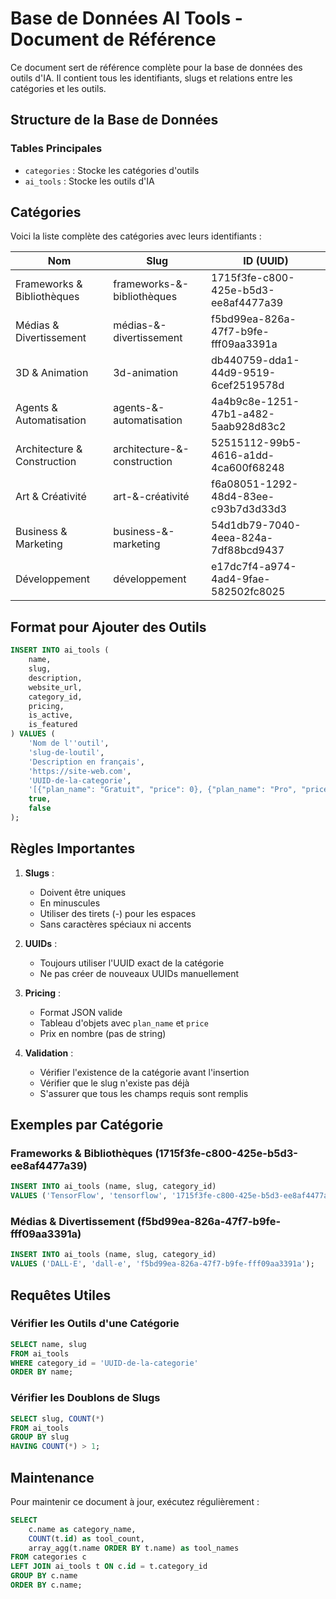 # Base de Données AI Tools - Document de Référence

Ce document sert de référence complète pour la base de données des outils d'IA. Il contient tous les identifiants, slugs et relations entre les catégories et les outils.

## Structure de la Base de Données

### Tables Principales
- `categories` : Stocke les catégories d'outils
- `ai_tools` : Stocke les outils d'IA

## Catégories

Voici la liste complète des catégories avec leurs identifiants :

| Nom | Slug | ID (UUID) |
|-----|------|-----------|
| Frameworks & Bibliothèques | frameworks-&-bibliothèques | 1715f3fe-c800-425e-b5d3-ee8af4477a39 |
| Médias & Divertissement | médias-&-divertissement | f5bd99ea-826a-47f7-b9fe-fff09aa3391a |
| 3D & Animation | 3d-animation | db440759-dda1-44d9-9519-6cef2519578d |
| Agents & Automatisation | agents-&-automatisation | 4a4b9c8e-1251-47b1-a482-5aab928d83c2 |
| Architecture & Construction | architecture-&-construction | 52515112-99b5-4616-a1dd-4ca600f68248 |
| Art & Créativité | art-&-créativité | f6a08051-1292-48d4-83ee-c93b7d3d33d3 |
| Business & Marketing | business-&-marketing | 54d1db79-7040-4eea-824a-7df88bcd9437 |
| Développement | développement | e17dc7f4-a974-4ad4-9fae-582502fc8025 |

## Format pour Ajouter des Outils

```sql
INSERT INTO ai_tools (
    name,
    slug,
    description,
    website_url,
    category_id,
    pricing,
    is_active,
    is_featured
) VALUES (
    'Nom de l''outil',
    'slug-de-loutil',
    'Description en français',
    'https://site-web.com',
    'UUID-de-la-categorie',
    '[{"plan_name": "Gratuit", "price": 0}, {"plan_name": "Pro", "price": 99}]'::jsonb,
    true,
    false
);
```

## Règles Importantes

1. **Slugs** :
   - Doivent être uniques
   - En minuscules
   - Utiliser des tirets (-) pour les espaces
   - Sans caractères spéciaux ni accents

2. **UUIDs** :
   - Toujours utiliser l'UUID exact de la catégorie
   - Ne pas créer de nouveaux UUIDs manuellement

3. **Pricing** :
   - Format JSON valide
   - Tableau d'objets avec `plan_name` et `price`
   - Prix en nombre (pas de string)

4. **Validation** :
   - Vérifier l'existence de la catégorie avant l'insertion
   - Vérifier que le slug n'existe pas déjà
   - S'assurer que tous les champs requis sont remplis

## Exemples par Catégorie

### Frameworks & Bibliothèques (1715f3fe-c800-425e-b5d3-ee8af4477a39)
```sql
INSERT INTO ai_tools (name, slug, category_id) 
VALUES ('TensorFlow', 'tensorflow', '1715f3fe-c800-425e-b5d3-ee8af4477a39');
```

### Médias & Divertissement (f5bd99ea-826a-47f7-b9fe-fff09aa3391a)
```sql
INSERT INTO ai_tools (name, slug, category_id)
VALUES ('DALL·E', 'dall-e', 'f5bd99ea-826a-47f7-b9fe-fff09aa3391a');
```

## Requêtes Utiles

### Vérifier les Outils d'une Catégorie
```sql
SELECT name, slug 
FROM ai_tools 
WHERE category_id = 'UUID-de-la-categorie'
ORDER BY name;
```

### Vérifier les Doublons de Slugs
```sql
SELECT slug, COUNT(*) 
FROM ai_tools 
GROUP BY slug 
HAVING COUNT(*) > 1;
```

## Maintenance

Pour maintenir ce document à jour, exécutez régulièrement :
```sql
SELECT 
    c.name as category_name,
    COUNT(t.id) as tool_count,
    array_agg(t.name ORDER BY t.name) as tool_names
FROM categories c
LEFT JOIN ai_tools t ON c.id = t.category_id
GROUP BY c.name
ORDER BY c.name;
```
